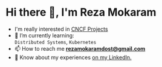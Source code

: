 <h1 align="left">Hi there 👋, I'm Reza Mokaram</h1>

- I'm really interested in [CNCF Projects](https://landscape.cncf.io/)
- 🚀 I’m currently learning:  
    `Distributed Systems`, `Kubernetes`
- 📫 How to reach me **rezamokaramdost@gmail.com**
- 📄 Know about my experiences [on my LinkedIn.](https://www.linkedin.com/in/rezamokaram/)

